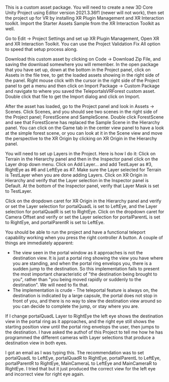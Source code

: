 This is a custom asset package.  You will need to create a new 3D Core Unity Project using Editor version 2021.3.36f1 (newer will not work), then set the 
project up for VR by installing XR Plugin Management and XR Interaction toolkit.  Import the Starter Assets Sample from the XR Interaction Toolkit as well.

Go to Edit -> Project Settings and set up XR Plugin Management, Open XR and XR Interaction Toolkit.  You can use the Project Validation Fix All option
to speed that setup process along.

Download this custom asset by clicking on Code -> Download Zip File, and saving the download somewhere you will remember.  In the open package that you have 
set up, down at the bottom in the Project panel, click on Assets in the file tree, to get the loaded assets showing in the right side of the panel.  Right 
mouse click with the cursor in the right side of the Project panel to get a menu and then click on Import Package -> Custom Package and navigate to where you 
saved the TeleportalsVRForest custom asset.  Double click that file to get the Import dialog and click on Import.

After the asset has loaded, go to the Project panel and look in Assets -> Scenes.  Click Scenes, and you should see two scenes in the right side of the Project
panel; ForestScene and SampleScene.  Double click ForestScene and see that ForestScene has replaced the Sample Scene in the Hierarchy panel.  You can click on 
the Game tab in the center view panel to have a look at the simple forest scene, or you can look at it in the Scene view and move the perspective to the XR Origin
by clicking on XR Origin in the Hierarchy panel.

You will need to set up Layers in the Project.  Here is how I do it: Click on Terrain in the Hierarchy panel and then in the Inspector panel click on the Layer
drop down menu.  Click on Add Layer... and add TestLayer as #3, RightEye as #6 and LeftEye as #7.  Make sure the Layer selected for Terrain is TestLayer when 
you are done adding Layers.  Click on XR Origin in Hierarchy and verify that the Layer selection in the Inspector panel is Default.  At the bottom of the 
Inspector panel, verify that Layer Mask is set to TestLayer.

Click on the dropdown caret for XR Origin in the Hierarchy panel and verify or set the Layer selection for portalQuadL is set to LeftEye, and the Layer selection 
for portalQuadR is set to RightEye.  Click on the dropdown caret for Camera Offset and verify or set the Layer selection for portalParentL is set to RightEye,
and portalParentR is set to LeftEye.

You should be able to run the project and have a functional teleport capability working when you press the right controller A button.  A couple of things are 
immediately apparent:

* The view seen in the portal window as it approaches is not the destination view.  It is just a portal ring showing the view you have where you are standing, and 
when the portal ring envelops you, there is a sudden jump to the destination.  So this implementation fails to present the most important characteristic of "the
destination being brought to you", rather than "you being moved rapidly or suddenly to the destination".  We will need to fix that.
* The implementation is crude - The teleportal feature is always on, the destination is indicated by a large capsule, the portal does not stop in front of you, and
  there is no way to slew the destination view around so you can decide to complete the jump, or stay where you are.

If I change portalQuadL Layer to RightEye the left eye shows the destination view in the portal ring as it approaches, and the right eye still shows the starting
position view until the portal ring envelops the user, then jumps to the destination.  I have asked the authof of this Project to tell me how he has programmed
the different cameras with Layer selections that produce a destination view in both eyes.

I got an email as I was typing this.  The recommendation was to set portalQuadL to LeftEye, portalQuadR to RightEye, portalParentL to LeftEye, portalParentR to RightEye, MainCameraL to LeftEye and MainCameraR to RightEye.  I tried that but it just produced the correct view for the left eye and incorrect view for right eye again.
